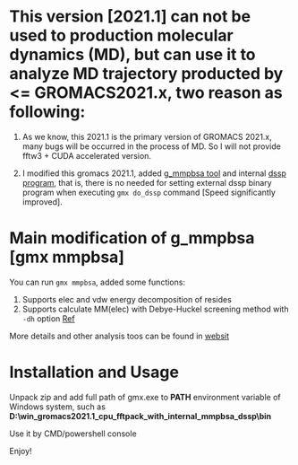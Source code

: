 # This version [2021.1] can not be used to production molecular dynamics (MD), but can use it to analyze MD trajectory producted by <= GROMACS2021.x, two reason as following:

1. As we know, this 2021.1 is the primary version of GROMACS 2021.x, many bugs will be occurred in the process of MD. So I will not provide fftw3 + CUDA accelerated version.

2. I modified this gromacs 2021.1, added [g_mmpbsa tool](http://rashmikumari.github.io/g_mmpbsa/) and internal [dssp program](https://github.com/cmbi/dssp), that is, there is no needed for setting external dssp binary program  when executing `gmx do_dssp` command [Speed significantly improved]. 

# Main modification of g_mmpbsa [gmx mmpbsa]

You can run `gmx mmpbsa`, added some functions:
1. Supports elec and vdw energy decomposition of resides
2. Supports calculate MM(elec) with Debye-Huckel screening method with `-dh` option [Ref](http://jerkwin.github.io/2021/03/16/gmx_mmpbsa%E8%84%9A%E6%9C%AC%E6%9B%B4%E6%96%B0-%E5%B1%8F%E8%94%BD%E6%95%88%E5%BA%94%E4%B8%8E%E7%86%B5%E8%B4%A1%E7%8C%AE/)

More details and other analysis toos can be found in [websit](https://github.com/liuyujie714/g_mmpbsa_windows)

# Installation and Usage
Unpack zip and add full path of gmx.exe to __PATH__ environment variable of Windows system, such as __D:\win_gromacs2021.1_cpu_fftpack_with_internal_mmpbsa_dssp\bin__

Use it by CMD/powershell console 

Enjoy!


